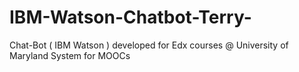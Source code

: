# IBM-Watson-Chatbot-Terry-
Chat-Bot ( IBM Watson ) developed for Edx courses @ University of Maryland System for MOOCs 
